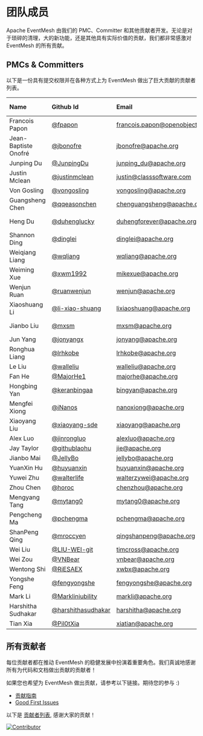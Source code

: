 # 团队成员

Apache EventMesh 由我们的 PMC、Committer 和其他贡献者开发。无论是对于琐碎的清理，大的新功能，还是其他具有实际价值的贡献，我们都非常感激对 EventMesh 的所有贡献。

## PMCs & Committers

以下是一份具有提交权限并在各种方式上为 EventMesh 做出了巨大贡献的贡献者列表。

| Name                 | Github Id                                                  | Email                        | [Roles](https://www.apache.org/foundation/how-it-works.html#roles) | Time Zone |
| :------------------- | :--------------------------------------------------------- | :--------------------------- | :----------------------------------------------------------- | :-------- |
| Francois Papon       | [@fpapon](https://github.com/fpapon)                       | francois.papon@openobject.fr | Mentor                                                       | +1        |
| Jean-Baptiste Onofré | [@jbonofre](https://github.com/jbonofre)                   | jbonofre@apache.org          | Mentor                                                       | +1        |
| Junping Du           | [@JunpingDu](https://github.com/JunpingDu)                 | junping_du@apache.org        | Mentor                                                       | +8        |
| Justin Mclean        | [@justinmclean](https://github.com/justinmclean)           | justin@classsoftware.com     | Mentor                                                       | +10       |
| Von Gosling          | [@vongosling](https://github.com/vongosling)               | vongosling@apache.org        | Mentor                                                       | +8        |
| Guangsheng Chen      | [@qqeasonchen](https://github.com/qqeasonchen)             | chenguangsheng@apache.org    | PMC Chair                                                    | +8        |
| Heng Du              | [@duhenglucky](https://github.com/duhengforever)           | duhengforever@apache.org     | PMC Member                                                   | +8        |
| Shannon Ding         | [@dinglei](https://github.com/dinglei)                     | dinglei@apache.org           | PMC Member                                                   | +8        |
| Weiqiang Liang       | [@wqliang](https://github.com/wqliang)                     | wqliang@apache.org           | PMC Member                                                   | +8        |
| Weiming Xue          | [@xwm1992](https://github.com/xwm1992)                     | mikexue@apache.org           | PMC Member                                                   | +8        |
| Wenjun Ruan          | [@ruanwenjun](https://github.com/ruanwenjun)               | wenjun@apache.org            | PMC Member                                                   | +8        |
| Xiaoshuang Li        | [@li-xiao-shuang](https://github.com/li-xiao-shuang)       | lixiaoshuang@apache.org      | PMC Member                                                   | +8        |
| Jianbo Liu           | [@mxsm](https://github.com/mxsm)                           | mxsm@apache.org              | PMC Member                                                   | +8        |
| Jun Yang             | [@jonyangx](https://github.com/jonyangx)                   | jonyang@apache.org           | Committer                                                    | +8        |
| Ronghua Liang        | [@lrhkobe](https://github.com/lrhkobe)                     | lrhkobe@apache.org           | Committer                                                    | +8        |
| Le Liu               | [@walleliu](https://github.com/walleliu)                   | walleliu@apache.org          | Committer                                                    | +8        |
| Fan He               | [@MajorHe1](https://github.com/MajorHe1)                   | majorhe@apache.org           | Committer                                                    | +8        |
| Hongbing Yan         | [@keranbingaa](https://github.com/keranbingaa)             | bingyan@apache.org           | Committer                                                    | +8        |
| Mengfei Xiong        | [@iNanos](https://github.com/iNanos)                       | nanoxiong@apache.org         | Committer                                                    | +8        |
| Xiaoyang Liu         | [@xiaoyang-sde](https://github.com/xiaoyang-sde)           | xiaoyang@apache.org          | Committer                                                    | -7        |
| Alex Luo             | [@jinrongluo](https://github.com/jinrongluo)               | alexluo@apache.org           | Committer                                                    | -4        |
| Jay Taylor           | [@githublaohu](https://github.com/githublaohu)             | jie@apache.org               | Committer                                                    | +8        |
| Jianbo Mai           | [@JellyBo](https://github.com/jellybo)                     | jellybo@apache.org           | Committer                                                    | +8        |
| YuanXin Hu           | [@huyuanxin](https://github.com/huyuanxin)                 | huyuanxin@apache.org         | Committer                                                    | +8        |
| Yuwei Zhu            | [@walterlife](https://github.com/walterlife)               | walterzywei@apache.org       | Committer                                                    | +8        |
| Zhou Chen            | [@horoc](https://github.com/horoc)                         | chenzhou@apache.org          | Committer                                                    | +8        |
| Mengyang Tang        | [@mytang0](https://github.com/mytang0)                     | mytang0@apache.org           | Committer                                                    | +8        |
| Pengcheng Ma         | [@pchengma](https://github.com/pchengma)                   | pchengma@apache.org          | Committer                                                    | +8        |
| ShanPeng Qing        | [@mroccyen](https://github.com/mroccyen)                   | qingshanpeng@apache.org      | Committer                                                    | +8        |
| Wei Liu              | [@LIU-WEI-git](https://github.com/LIU-WEI-git)             | timcross@apache.org          | Committer                                                    | +8        |
| Wei Zou              | [@VNBear](https://github.com/VNBear)                       | vnbear@apache.org            | Committer                                                    | +8        |
| Wentong Shi          | [@RiESAEX](https://github.com/RiESAEX)                     | xwbx@apache.org              | Committer                                                    | +8        |
| Yongshe Feng         | [@fengyongshe](https://github.com/fengyongshe)             | fengyongshe@apache.org       | Committer                                                    | +8        |
| Mark Li              | [@Markliniubility](https://github.com/Markliniubility)     | markli@apache.org            | Committer                                                    | +8        |
| Harshitha Sudhakar   | [@harshithasudhakar](https://github.com/harshithasudhakar) | harshitha@apache.org         | Committer                                                    | +6        |
| Tian Xia             | [@Pil0tXia](https://github.com/Pil0tXia)                   | xiatian@apache.org           | Committer                                                    | +8        |

## 所有贡献者

每位贡献者都在推动 EventMesh 的稳健发展中扮演着重要角色。我们真诚地感谢所有为代码和文档做出贡献的贡献者！

如果您也希望为 EventMesh 做出贡献，请参考以下链接。期待您的参与 :)

- [贡献指南](https://eventmesh.apache.org/zh/community/contribute/contribute)
- [Good First Issues](https://github.com/apache/eventmesh/issues?q=is%3Aopen+is%3Aissue+label%3A%22good+first+issue%22)

以下是 [贡献者列表](https://github.com/apache/eventmesh/graphs/contributors), 感谢大家的贡献！

[![Contributor](https://contrib.rocks/image?repo=apache/eventmesh)](https://github.com/apache/eventmesh/graphs/contributors)
